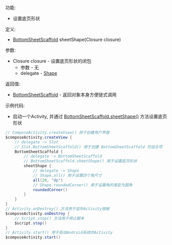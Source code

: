 功能:

+ 设置底页形状

定义:

+ [BottomSheetScaffold](/API/UI/Compose/Widget/BottomSheetScaffold/README.md) sheetShape(Closure closure)

参数:

+ Closure closure - 设置底页形状的闭包
    + 参数 - 无
    + delegate - [Shape](/API/UI/Compose/Theme/Shape/Shape/README.md)

返回值:

+ [BottomSheetScaffold](/API/UI/Compose/Widget/BottomSheetScaffold/README.md) - 返回对象本身方便链式调用

示例代码:

+ 启动一个Activity,
  并通过 [BottomSheetScaffold.sheetShape()](/API/UI/Compose/Widget/BottomSheetScaffold/README.md?id=sheetShape)
  方法设置底页形状

```groovy
// ComposeActivity.createView() 用于创建用户界面
$composeActivity.createView {
    // delegate -> Slot
    // Slot.BottomSheetScaffold() 用于创建 BottomSheetScaffold 可组合项
    BottomSheetScaffold {
        // delegate -> BottomSheetScaffold
        // BottomSheetScaffold.sheetShape() 用于设置底页形状
        sheetShape {
            // delegate -> Shape
            // Shape.all() 用于设置四个角尺寸
            all(20, "dp")
            // Shape.roundedCorner() 用于设置角的类型为圆角
            roundedCorner()
        }
    }
}
// Activity.onDestroy() 方法用于监听Activity销毁
$composeActivity.onDestroy {
    // Script.stop() 方法用于停止脚本
    $script.stop()
}
// Activity.start() 用于启动Android系统的Activity
$composeActivity.start()
```